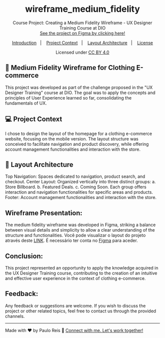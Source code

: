 <h1 align="center"> wireframe_medium_fidelity </h1>

<p align="center">
Course Project: Creating a Medium Fidelity Wireframe - UX Designer Training Course at DIO<br/>
<a href="https://www.rocketseat.com.br/discover](https://www.figma.com/community/file/1345786785438361680/dio-project-creating-a-medium-fidelity-wireframe">See the project on Figma by clicking here!</a>
</p>

<p align="center">
  <a href="#-introduction">Introduction</a>&nbsp;&nbsp;&nbsp;|&nbsp;&nbsp;&nbsp;
  <a href="#-project">Project Context</a>&nbsp;&nbsp;&nbsp;|&nbsp;&nbsp;&nbsp;
  <a href="#-layout">Layout Architecture</a>&nbsp;&nbsp;&nbsp;|&nbsp;&nbsp;&nbsp;
  <a href="#memo-licença">License</a>
</p>

<p align="center">
  <a>Licensed under</a>
  <a href="https://creativecommons.org/licenses/by/4.0/">CC BY 4.0</a>
</p>


## 🚀 Medium Fidelity Wireframe for Clothing E-commerce

This project was developed as part of the challenge proposed in the "UX Designer Training" course at DIO.
The goal was to apply the concepts and principles of User Experience learned so far, consolidating the fundamentals of UX.

## 💻 Project Context

I chose to design the layout of the homepage for a clothing e-commerce website, focusing on the mobile version.
The layout structure was conceived to facilitate navigation and product discovery, while offering account management functionalities and interaction with the store.

## 🔖 Layout Architecture

Top Navigation:
Spaces dedicated to navigation, product search, and checkout.
Center Layout:
Organized vertically into three distinct groups:
a. Store Billboard.
b. Featured Deals.
c. Coming Soon.
Each group offers interaction and navigation functionalities for specific areas and products.
Footer:
Account management functionalities and interaction with the store.


## Wireframe Presentation:
The medium fidelity wireframe was developed in Figma, striking a balance between visual details and simplicity to allow a clear understanding of the structure and functionalities.
Você pode visualizar o layout do projeto através deste [LINK](https://www.figma.com/community/file/1187422022288947321). É necessário ter conta no [Figma](https://figma.com) para aceder.

## Conclusion:
This project represented an opportunity to apply the knowledge acquired in the UX Designer Training course, contributing to the creation of an intuitive and effective user experience in the context of clothing e-commerce.

## Feedback:
Any feedback or suggestions are welcome. If you wish to discuss the project or other related topics, feel free to contact us through the provided channels.

---

Made with ♥ by Paulo Reis :wave: [Connect with me. Let's work together!](https://www.linkedin.com/in/paulopintoreis/)



